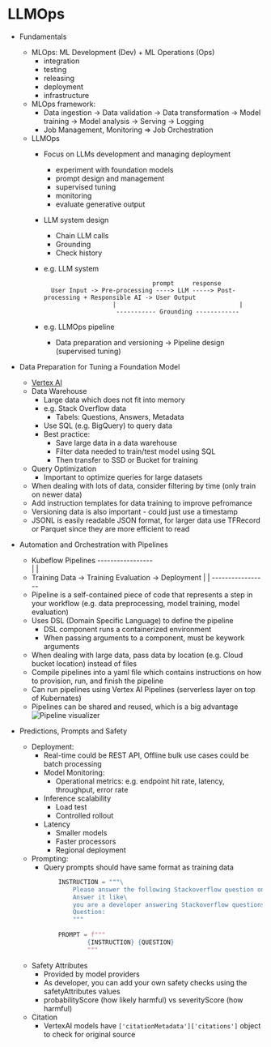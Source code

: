 # LLMOps

- Fundamentals
    - MLOps: ML Development (Dev) + ML Operations (Ops)
        - integration
        - testing
        - releasing
        - deployment
        - infrastructure
    - MLOps framework: 
        - Data ingestion -> Data validation -> Data transformation -> Model training -> Model analysis -> Serving -> Logging
        - Job Management, Monitoring => Job Orchestration
    - LLMOps
        - Focus on LLMs development and managing deployment
            - experiment with foundation models
            - prompt design and management
            - supervised tuning
            - monitoring
            - evaluate generative output
        - LLM system design
            - Chain LLM calls
            - Grounding
            - Check history
        - e.g. LLM system 
                
                                            prompt     response
                User Input -> Pre-processing ----> LLM -----> Post-processing + Responsible AI -> User Output
                                 |                                  |   
                                  ----------- Grounding ------------ 
        - e.g. LLMOps pipeline
            - Data preparation and versioning -> Pipeline design (supervised tuning)
        
- Data Preparation for Tuning a Foundation Model
    - [Vertex AI](https://cloud.google.com/vertex-ai?hl=en)
    - Data Warehouse
        - Large data which does not fit into memory
        - e.g. Stack Overflow data
            - Tabels: Questions, Answers, Metadata
        - Use SQL (e.g. BigQuery) to query data
        - Best practice: 
            - Save large data in a data warehouse
            - Filter data needed to train/test model using SQL
            - Then transfer to SSD or Bucket for training
    - Query Optimization
        - Important to optimize queries for large datasets
    - When dealing with lots of data, consider filtering by time (only train on newer data)
    - Add instruction templates for data training to improve pefromance
    - Versioning data is also important - could just use a timestamp
    - JSONL is easily readable JSON format, for larger data use TFRecord or Parquet since they are more efficient to read

- Automation and Orchestration with Pipelines
    - Kubeflow Pipelines
                         -----------------  
                        |                 |
    - Training Data -> Training      Evaluation -> Deployment
                        |                 |
                         -----------------
    - Pipeline is a self-contained piece of code that represents a step in your workflow (e.g. data preprocessing, model training, model evaluation)
    - Uses DSL (Domain Specific Language) to define the pipeline
        - DSL component runs a containerized environment
        - When passing arguments to a component, must be keywork arguments
    - When dealing with large data, pass data by location (e.g. Cloud bucket location) instead of files
    - Compile pipelines into a yaml file which contains instructions on how to provision, run, and finish the pipeline
    - Can run pipelines using Vertex AI Pipelines (serverless layer on top of Kubernates)
    - Pipelines can be shared and reused, which is a big advantage
    ![Pipeline visualizer](image.png)

- Predictions, Prompts and Safety
    - Deployment: 
        - Real-time could be REST API, Offline bulk use cases could be batch processing
        - Model Monitoring: 
            - Operational metrics: e.g. endpoint hit rate, latency, throughput, error rate
        - Inference scalability
            - Load test
            - Controlled rollout
        - Latency
            - Smaller models
            - Faster processors
            - Regional deployment
    - Prompting:
        - Query prompts should have same format as training data
            ```python
                INSTRUCTION = """\
                    Please answer the following Stackoverflow question on Python.\
                    Answer it like\
                    you are a developer answering Stackoverflow questions.\
                    Question:
                    """
                
                PROMPT = f"""
                        {INSTRUCTION} {QUESTION}
                        """
            ```
    - Safety Attributes
        - Provided by model providers
        - As developer, you can add your own safety checks using the safetyAttributes values
        - probabilityScore (how likely harmful) vs severityScore (how harmful)
    - Citation 
        - VertexAI models have `['citationMetadata']['citations']` object to check for original source

